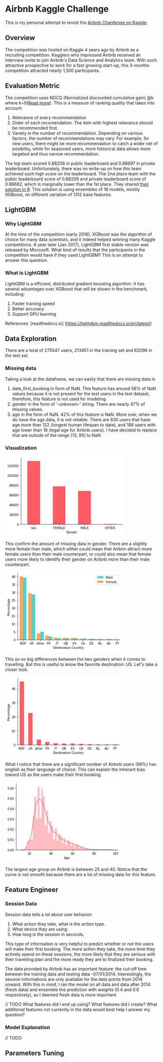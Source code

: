# Airbnb Kaggle Challenge
This is my personal attempt to revisit the [Airbnb Chanllenge on Kaggle](https://www.kaggle.com/c/airbnb-recruiting-new-user-bookings).

## Overview
The competition was hosted on Kaggle 4 years ago by Airbnb as a recruiting competition. Kagglers who impressed Airbnb received an interview invite to join Airbnb's Data Science and Analytics team. With such attractive prospective to work for a fast growing start-up, this 3-months competition attracted nearly 1,500 participants.

## Evaluation Metric
The competition uses NDCG (Normalized discounted cumulative gain) @k where k=5([Read more](https://www.kaggle.com/c/airbnb-recruiting-new-user-bookings/overview/evaluation)). This is a measure of ranking quality that takes into account:
1. Relevance of every recommendation
2. Order of each recomendation. The item with highest relevance should be recommended first.
3. Variety in the number of recommendation. Depending on various factors, the number of recommendations may vary. For example, for new users, there might be more recommendation to catch a wider net of posibility, while for seasoned users, more historical data allows more targeted and thus narrow recommendation.

The top team scored 0.88208 in public leaderboard and 0.88697 in private leaderboard. Unfortunately, there was no write-up on how this team achieved such high score on the leaderboard. The 2nd place team with the public leaderboard score of 0.88209 and private leaderboard score of 0.88682, which is marginally lower than the 1st place. They shared [their solution in R]( https://github.com/Keiku/kaggle-airbnb-recruiting-new-user-bookings). This solution is using ensembles of 18 models, mostly XGBoost, on different variation of 1312 base features.

## LightGBM
### Why LightGBM
At the time of the competition (early 2016), XGBoost was the algorithm of choice for many data scientists, and it indeed helped winning many Kaggle competitions. A year later (Jan 2017), LightGBM first stable version was released by Microsoft. What kind of results that the participants in the competition would have if they used LightGBM? This is an attempt to answer this question.

### What is LightGBM
LightGBM is a efficient, distributed gradient boosting algorithm. It has several advantages over XGBoost that will be shown in the benchmark, including:
1. Faster training speed
2. Better accuracy
3. Support GPU learning

References:
[readthedocs.io] (https://lightgbm.readthedocs.io/en/latest/)

## Data Exploration
There are a total of 275547 users, 213451 in the training set and 62096 in the test set.

### Missing data
Taking a look at the dataframe, we can easily that there are missing data in 
1. date_first_booking in form of NaN. This feature has around 58% of NaN values because it is not present for the test users in the test dataset, therefore, this feature is not used for modeling.
2. gender in the form of '-unknown-' string. There are nearly 47% of missing values.
3. age in the form of NaN. 42% of this feature is NaN. More over, when we do have the age data, it is not reliable. There are 830 users that have age more than 122 (longest human lifespan to date), and 188 users with age lower than 18 (legal age for Airbnb users). I have decided to replace that are outside of the range [13, 95] to NaN.

### Visualization
![Gender](/visualization/gender.png)

This confirm the amount of missing data in gender. There are a slightly more female than male, which either could mean that Airbnn attract more female users than their male counterpart, or could also mean that female users more likely to identify their gender on Airbnb more than their male counterpart.

![Destination by Gender](/visualization/destination%20by%20gender.png)

This so no big differences between the two genders when it comes to travelling. But this is useful to know the favorite destination: US. Let's take a closer look.

![Destination by Gender](/visualization/destination.png)

What I notice that there are a significant number of Airbnb users (96%) has english as their language of choice. This can explain the inherant bias toward US as the users make their first booking.

![Destination by Gender](/visualization/age.png)

The largest age group on Airbnb is between 25 and 40. Notice that the curve is not smooth because there are a lot of missing data for this feature.

## Feature Engineer

### Session Data

Session data tells a lot about user behavior:
1. What action they take, what is the action type. 
2. What device they are using.
3. How long is the session in seconds.

This type of information is very helpful to predict whether or not the users will make their first booking. The more action they take, the more time they actively spend on these sessions, the more likely that they are serious with their travelling plan and the more ready they are to finalized their booking.

The data provided by Airbnb has an important feature: the cut-off time between the training data and testing data -07/01/2014. Interestingly, the session informations are only available for the data points from 2014 onward. With this in mind, I ran the model on all data and data after 2014 (fresh data) and ensemble the prediction with weights (0.4 and 0.6 respectively), as I deemed fresh data is more important.

// TODO
What features did I end up using?
What features did I create?
What additional features not currently in the data would best help I answer my question?

### Model Explanation
// TODO

## Parameters Tuning
